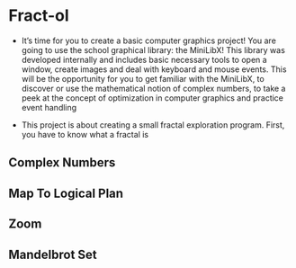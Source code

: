 # Fract-ol
 - It’s time for you to create a basic computer graphics project!
You are going to use the school graphical library: the MiniLibX! This library was
developed internally and includes basic necessary tools to open a window, create images
and deal with keyboard and mouse events.
This will be the opportunity for you to get familiar with the MiniLibX, to discover
or use the mathematical notion of complex numbers, to take a peek at the concept of
optimization in computer graphics and practice event handling

 - This project is about creating a small fractal
exploration program. First, you have to know what
a fractal is

## Complex Numbers

## Map To Logical Plan

## Zoom

## Mandelbrot Set
